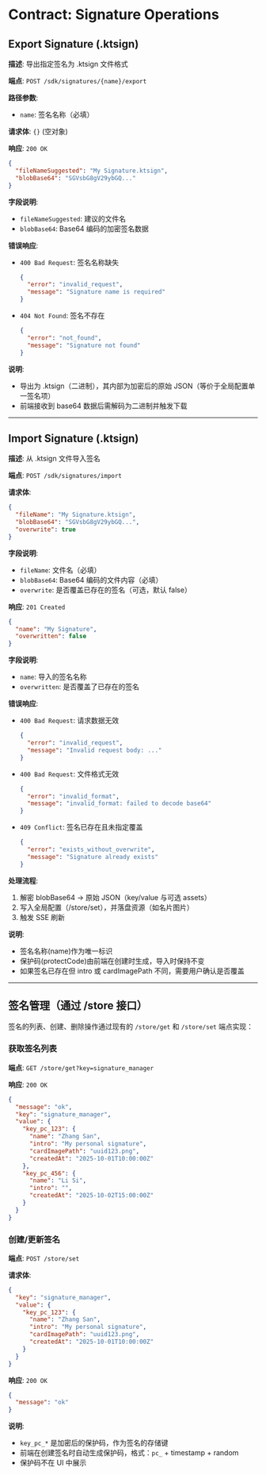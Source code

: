 # Contract: Signature Operations

## Export Signature (.ktsign)

**描述**: 导出指定签名为 .ktsign 文件格式

**端点**: `POST /sdk/signatures/{name}/export`

**路径参数**:
- `name`: 签名名称（必填）

**请求体**: `{}` (空对象)

**响应**: `200 OK`

```json
{
  "fileNameSuggested": "My Signature.ktsign",
  "blobBase64": "SGVsbG8gV29ybGQ..."
}
```

**字段说明**:
- `fileNameSuggested`: 建议的文件名
- `blobBase64`: Base64 编码的加密签名数据

**错误响应**:
- `400 Bad Request`: 签名名称缺失
  ```json
  {
    "error": "invalid_request",
    "message": "Signature name is required"
  }
  ```
- `404 Not Found`: 签名不存在
  ```json
  {
    "error": "not_found",
    "message": "Signature not found"
  }
  ```

**说明**:
- 导出为 .ktsign（二进制），其内部为加密后的原始 JSON（等价于全局配置单一签名项）
- 前端接收到 base64 数据后需解码为二进制并触发下载

---

## Import Signature (.ktsign)

**描述**: 从 .ktsign 文件导入签名

**端点**: `POST /sdk/signatures/import`

**请求体**:

```json
{
  "fileName": "My Signature.ktsign",
  "blobBase64": "SGVsbG8gV29ybGQ...",
  "overwrite": true
}
```

**字段说明**:
- `fileName`: 文件名（必填）
- `blobBase64`: Base64 编码的文件内容（必填）
- `overwrite`: 是否覆盖已存在的签名（可选，默认 false）

**响应**: `201 Created`

```json
{
  "name": "My Signature",
  "overwritten": false
}
```

**字段说明**:
- `name`: 导入的签名名称
- `overwritten`: 是否覆盖了已存在的签名

**错误响应**:
- `400 Bad Request`: 请求数据无效
  ```json
  {
    "error": "invalid_request",
    "message": "Invalid request body: ..."
  }
  ```
- `400 Bad Request`: 文件格式无效
  ```json
  {
    "error": "invalid_format",
    "message": "invalid_format: failed to decode base64"
  }
  ```
- `409 Conflict`: 签名已存在且未指定覆盖
  ```json
  {
    "error": "exists_without_overwrite",
    "message": "Signature already exists"
  }
  ```

**处理流程**:
1. 解密 blobBase64 → 原始 JSON（key/value 与可选 assets）
2. 写入全局配置（/store/set），并落盘资源（如名片图片）
3. 触发 SSE 刷新

**说明**:
- 签名名称(name)作为唯一标识
- 保护码(protectCode)由前端在创建时生成，导入时保持不变
- 如果签名已存在但 intro 或 cardImagePath 不同，需要用户确认是否覆盖

---

## 签名管理（通过 /store 接口）

签名的列表、创建、删除操作通过现有的 `/store/get` 和 `/store/set` 端点实现：

### 获取签名列表

**端点**: `GET /store/get?key=signature_manager`

**响应**: `200 OK`

```json
{
  "message": "ok",
  "key": "signature_manager",
  "value": {
    "key_pc_123": {
      "name": "Zhang San",
      "intro": "My personal signature",
      "cardImagePath": "uuid123.png",
      "createdAt": "2025-10-01T10:00:00Z"
    },
    "key_pc_456": {
      "name": "Li Si",
      "intro": "",
      "createdAt": "2025-10-02T15:00:00Z"
    }
  }
}
```

### 创建/更新签名

**端点**: `POST /store/set`

**请求体**:

```json
{
  "key": "signature_manager",
  "value": {
    "key_pc_123": {
      "name": "Zhang San",
      "intro": "My personal signature",
      "cardImagePath": "uuid123.png",
      "createdAt": "2025-10-01T10:00:00Z"
    }
  }
}
```

**响应**: `200 OK`

```json
{
  "message": "ok"
}
```

**说明**:
- `key_pc_*` 是加密后的保护码，作为签名的存储键
- 前端在创建签名时自动生成保护码，格式：`pc_` + timestamp + random
- 保护码不在 UI 中展示

